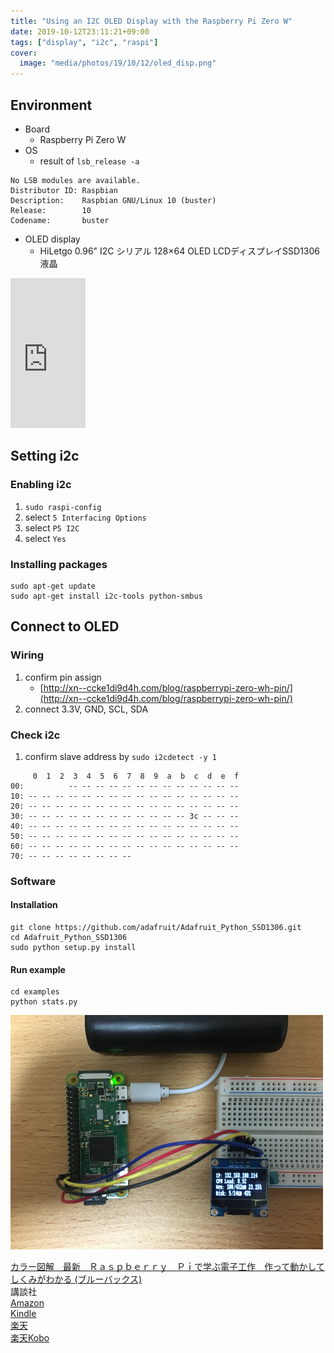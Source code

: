 ```yaml
---
title: "Using an I2C OLED Display with the Raspberry Pi Zero W"
date: 2019-10-12T23:11:21+09:00
tags: ["display", "i2c", "raspi"]
cover:
  image: "media/photos/19/10/12/oled_disp.png"
---
```


## Environment
- Board
    - Raspberry Pi Zero W
- OS
    - result of `lsb_release -a`
```
No LSB modules are available.
Distributor ID: Raspbian
Description:    Raspbian GNU/Linux 10 (buster)
Release:        10
Codename:       buster
```
- OLED display
    - HiLetgo 0.96" I2C シリアル 128×64 OLED LCDディスプレイSSD1306液晶

<iframe style="width:120px;height:240px;" marginwidth="0" marginheight="0" scrolling="no" frameborder="0" src="https://rcm-fe.amazon-adsystem.com/e/cm?ref=qf_sp_asin_til&t=kouya17-22&m=amazon&o=9&p=8&l=as1&IS2=1&detail=1&asins=B071ZPFDWW&linkId=c49e96900e301f34492f7c4df52e3b9e&bc1=000000&lt1=_blank&fc1=333333&lc1=0066c0&bg1=ffffff&f=ifr">
    </iframe>

## Setting i2c
### Enabling i2c
1. `sudo raspi-config`
2. select `5 Interfacing Options`
3. select `P5 I2C`
4. select `Yes`

### Installing packages
```
sudo apt-get update
sudo apt-get install i2c-tools python-smbus
```

## Connect to OLED
### Wiring
1. confirm pin assign
     - [http://xn--ccke1di9d4h.com/blog/raspberrypi-zero-wh-pin/](http://xn--ccke1di9d4h.com/blog/raspberrypi-zero-wh-pin/)
2. connect 3.3V, GND, SCL, SDA

### Check i2c
1. confirm slave address by `sudo i2cdetect -y 1`
```
     0  1  2  3  4  5  6  7  8  9  a  b  c  d  e  f
00:          -- -- -- -- -- -- -- -- -- -- -- -- --
10: -- -- -- -- -- -- -- -- -- -- -- -- -- -- -- --
20: -- -- -- -- -- -- -- -- -- -- -- -- -- -- -- --
30: -- -- -- -- -- -- -- -- -- -- -- -- 3c -- -- --
40: -- -- -- -- -- -- -- -- -- -- -- -- -- -- -- --
50: -- -- -- -- -- -- -- -- -- -- -- -- -- -- -- --
60: -- -- -- -- -- -- -- -- -- -- -- -- -- -- -- --
70: -- -- -- -- -- -- -- --
```

### Software
#### Installation
```
git clone https://github.com/adafruit/Adafruit_Python_SSD1306.git
cd Adafruit_Python_SSD1306
sudo python setup.py install
```

#### Run example
```
cd examples
python stats.py
```

![](/media/markdownx/6d6461c3-d578-4f32-80cb-67bcc227fdfb.png)

<div class="kattene">
    <div class="kattene__infopart">
      <div class="kattene__title"><a target="_blank" rel="noopener" href="https://www.amazon.co.jp/gp/product/B01IETZKR6/ref=as_li_tl?ie=UTF8&camp=247&creative=1211&creativeASIN=B01IETZKR6&linkCode=as2&tag=kouya17-22&linkId=b537eb9ffe9e6f4b96ac07e8be6efac4">カラー図解　最新　Ｒａｓｐｂｅｒｒｙ　Ｐｉで学ぶ電子工作　作って動かしてしくみがわかる (ブルーバックス)</a></div>
      <div class="kattene__description">講談社</div>
      <div class="kattene__btns __four">
        <div><a class="kattene__btn __orange" target="_blank" rel="noopener" href="https://www.amazon.co.jp/gp/product/4062579774/ref=as_li_tl?ie=UTF8&camp=247&creative=1211&creativeASIN=4062579774&linkCode=as2&tag=kouya17-22&linkId=6563a6074a793df5e5b32b5b072a201c">Amazon</a></div>
        <div><a class="kattene__btn __blue" target="_blank" rel="noopener" href="https://www.amazon.co.jp/gp/product/B01IETZKR6/ref=as_li_tl?ie=UTF8&camp=247&creative=1211&creativeASIN=B01IETZKR6&linkCode=as2&tag=kouya17-22&linkId=b537eb9ffe9e6f4b96ac07e8be6efac4">Kindle</a></div>
        <div><a class="kattene__btn __red" target="_blank" rel="noopener" href="https://hb.afl.rakuten.co.jp/ichiba/1585b2d3.e3af76f2.1585b2d4.494d3f80/?pc=https%3A%2F%2Fitem.rakuten.co.jp%2Fbook%2F14285361%2F&link_type=hybrid_url&ut=eyJwYWdlIjoiaXRlbSIsInR5cGUiOiJoeWJyaWRfdXJsIiwic2l6ZSI6IjI0MHgyNDAiLCJuYW0iOjEsIm5hbXAiOiJyaWdodCIsImNvbSI6MSwiY29tcCI6ImxlZnQiLCJwcmljZSI6MSwiYm9yIjoxLCJjb2wiOjAsImJidG4iOjEsInByb2QiOjB9">楽天</a></div>
        <div><a class="kattene__btn __green" target="_blank" rel="noopener" href="https://hb.afl.rakuten.co.jp/ichiba/1592b466.7f5ea7c8.1592b467.70471b78/?pc=https%3A%2F%2Fitem.rakuten.co.jp%2Frakutenkobo-ebooks%2F8f9698cf905b329bafbb5a2beba4624b%2F&link_type=hybrid_url&ut=eyJwYWdlIjoiaXRlbSIsInR5cGUiOiJoeWJyaWRfdXJsIiwic2l6ZSI6IjI0MHgyNDAiLCJuYW0iOjEsIm5hbXAiOiJyaWdodCIsImNvbSI6MSwiY29tcCI6ImxlZnQiLCJwcmljZSI6MSwiYm9yIjoxLCJjb2wiOjAsImJidG4iOjEsInByb2QiOjB9】">楽天Kobo</a></div>
      </div>
    </div>
</div>